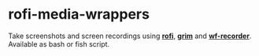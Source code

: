 # rofi-media-wrappers
Take screenshots and screen recordings using **[rofi](https://github.com/davatorium/rofi)**, **[grim](https://sr.ht/~emersion/grim)** and **[wf-recorder](https://github.com/ammen99/wf-recorder)**.
Available as bash or fish script.
